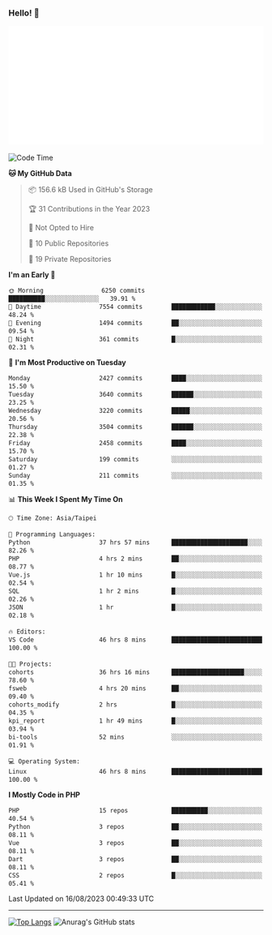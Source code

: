 ### Hello! 👋

![Metrics](/metrics.classic.svg)

<!--START_SECTION:waka-->
![Code Time](http://img.shields.io/badge/Code%20Time-528%20hrs%2024%20mins-blue)

**🐱 My GitHub Data** 

> 📦 156.6 kB Used in GitHub's Storage 
 > 
> 🏆 31 Contributions in the Year 2023
 > 
> 🚫 Not Opted to Hire
 > 
> 📜 10 Public Repositories 
 > 
> 🔑 19 Private Repositories 
 > 
**I'm an Early 🐤** 

```text
🌞 Morning                6250 commits        ██████████░░░░░░░░░░░░░░░   39.91 % 
🌆 Daytime                7554 commits        ████████████░░░░░░░░░░░░░   48.24 % 
🌃 Evening                1494 commits        ██░░░░░░░░░░░░░░░░░░░░░░░   09.54 % 
🌙 Night                  361 commits         █░░░░░░░░░░░░░░░░░░░░░░░░   02.31 % 
```
📅 **I'm Most Productive on Tuesday** 

```text
Monday                   2427 commits        ████░░░░░░░░░░░░░░░░░░░░░   15.50 % 
Tuesday                  3640 commits        ██████░░░░░░░░░░░░░░░░░░░   23.25 % 
Wednesday                3220 commits        █████░░░░░░░░░░░░░░░░░░░░   20.56 % 
Thursday                 3504 commits        ██████░░░░░░░░░░░░░░░░░░░   22.38 % 
Friday                   2458 commits        ████░░░░░░░░░░░░░░░░░░░░░   15.70 % 
Saturday                 199 commits         ░░░░░░░░░░░░░░░░░░░░░░░░░   01.27 % 
Sunday                   211 commits         ░░░░░░░░░░░░░░░░░░░░░░░░░   01.35 % 
```


📊 **This Week I Spent My Time On** 

```text
🕑︎ Time Zone: Asia/Taipei

💬 Programming Languages: 
Python                   37 hrs 57 mins      █████████████████████░░░░   82.26 % 
PHP                      4 hrs 2 mins        ██░░░░░░░░░░░░░░░░░░░░░░░   08.77 % 
Vue.js                   1 hr 10 mins        █░░░░░░░░░░░░░░░░░░░░░░░░   02.54 % 
SQL                      1 hr 2 mins         █░░░░░░░░░░░░░░░░░░░░░░░░   02.26 % 
JSON                     1 hr                █░░░░░░░░░░░░░░░░░░░░░░░░   02.18 % 

🔥 Editors: 
VS Code                  46 hrs 8 mins       █████████████████████████   100.00 % 

🐱‍💻 Projects: 
cohorts                  36 hrs 16 mins      ████████████████████░░░░░   78.60 % 
fsweb                    4 hrs 20 mins       ██░░░░░░░░░░░░░░░░░░░░░░░   09.40 % 
cohorts_modify           2 hrs               █░░░░░░░░░░░░░░░░░░░░░░░░   04.35 % 
kpi_report               1 hr 49 mins        █░░░░░░░░░░░░░░░░░░░░░░░░   03.94 % 
bi-tools                 52 mins             ░░░░░░░░░░░░░░░░░░░░░░░░░   01.91 % 

💻 Operating System: 
Linux                    46 hrs 8 mins       █████████████████████████   100.00 % 
```

**I Mostly Code in PHP** 

```text
PHP                      15 repos            ██████████░░░░░░░░░░░░░░░   40.54 % 
Python                   3 repos             ██░░░░░░░░░░░░░░░░░░░░░░░   08.11 % 
Vue                      3 repos             ██░░░░░░░░░░░░░░░░░░░░░░░   08.11 % 
Dart                     3 repos             ██░░░░░░░░░░░░░░░░░░░░░░░   08.11 % 
CSS                      2 repos             █░░░░░░░░░░░░░░░░░░░░░░░░   05.41 % 
```




 Last Updated on 16/08/2023 00:49:33 UTC
<!--END_SECTION:waka-->

<hr>

<span style="display:inline-block">[![Top Langs](https://github-readme-stats.vercel.app/api/top-langs/?username=maureendadap&layout=compact&theme=transparent)](https://github.com/anuraghazra/github-readme-stats)</span>
<span style="display:inline-block">![Anurag's GitHub stats](https://github-readme-stats.vercel.app/api?username=maureendadap&show_icons=true&theme=transparent&count_private=true)</span>

<!--
**MaureenDadap/maureendadap** is a ✨ _special_ ✨ repository because its `README.md` (this file) appears on your GitHub profile.

Here are some ideas to get you started:

- 🔭 I’m currently working on ...
- 🌱 I’m currently learning ...
- 👯 I’m looking to collaborate on ...
- 🤔 I’m looking for help with ...
- 💬 Ask me about ...
- 📫 How to reach me: ...
- 😄 Pronouns: ...
- ⚡ Fun fact: ...
-->
